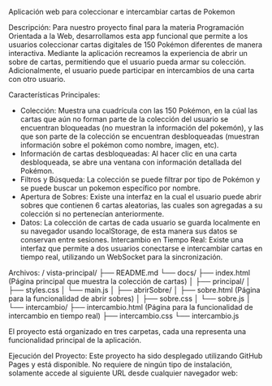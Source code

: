 Aplicación web para coleccionar e intercambiar cartas de Pokemon

Descripción:
Para nuestro proyecto final para la materia Programación Orientada a la Web, desarrollamos esta app funcional que permite a los usuarios coleccionar cartas digitales de 150 Pokémon diferentes de manera interactiva. Mediante la aplicación recreamos la experiencia de abrir un sobre de cartas, permitiendo que el usuario pueda armar su colección. Adicionalmente, el usuario puede participar en intercambios de una carta con otro usuario. 

Características Principales:
- Colección: Muestra una cuadrícula con las 150 Pokémon, en la cúal las cartas que aún no forman parte de la colección del usuario se encuentran bloqueadas (no muestran la información del pokemón), y las que son parte de la colección se encuentran desbloqueadas (muestran información sobre el pokémon como nombre, imagen, etc).
- Información de cartas desbloqueadas: Al hacer clic en una carta desbloqueada, se abre una ventana con información detallada del Pokémon.
- Filtros y Búsqueda: La colección se puede filtrar por tipo de Pokémon y se puede buscar un pokemon específico por nombre.
- Apertura de Sobres: Existe una interfaz en la cual el usuario puede abrir sobres que contienen 6 cartas aleatorias, las cuales son agregadas a su colección si no pertenecían anteriormente.
- Datos: La colección de cartas de cada usuario se guarda localmente en su navegador usando localStorage, de esta manera sus datos se conservan entre sesiones.
Intercambio en Tiempo Real: Existe una interfaz que permite a dos usuarios conectarse e intercambiar cartas en tiempo real, utilizando un WebSocket para la sincronización.

Archivos:
/ vista-principal/
├── README.md
└── docs/
    ├── index.html          (Página principal que muestra la colección de cartas)
    │
    ├── principal/
    │   ├── styles.css
    │   └── main.js
    │
    ├── abrirSobre/
    │   ├── sobre.html      (Página para la funcionalidad de abrir sobres)
    │   ├── sobre.css
    │   └── sobre.js
    │
    └── intercambio/
        ├── intercambio.html  (Página para la funcionalidad de intercambio en tiempo real)
        ├── intercambio.css
        └── intercambio.js
    
El proyecto está organizado en tres carpetas, cada una representa una funcionalidad principal de la aplicación.

Ejecución del Proyecto:
Este proyecto ha sido desplegado utilizando GitHub Pages y está disponible. No requiere de ningún tipo de instalación, solamente accede al siguiente URL desde cualquier navegador web: 

